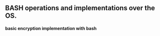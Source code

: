 
## BASH operations and implementations over the OS.


#### basic encryption implementation with bash

